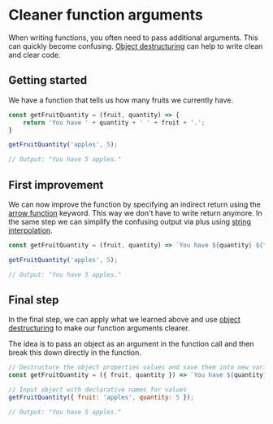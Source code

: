 # Cleaner function arguments
When writing functions, you often need to pass additional arguments.
This can quickly become confusing.
[Object destructuring](prefer-object-destructuring.md) can help to write clean and clear code.


## Getting started

We have a function that tells us how many fruits we currently have.

```js
const getFruitQuantity = (fruit, quantity) => {
    return 'You have ' + quantity + ' ' + fruit + '.';
}

getFruitQuantity('apples', 5);

// Output: "You have 5 apples."
```


## First improvement
We can now improve the function by specifying an indirect return using the [arrow function](https://developer.mozilla.org/de/docs/Web/JavaScript/Reference/Functions/Arrow_functions) keyword.
This way we don't have to write return anymore.
In the same step we can simplify the confusing output via plus using [string interpolation](https://dmitripavlutin.com/string-interpolation-in-javascript/).

```js
const getFruitQuantity = (fruit, quantity) => `You have ${quantity} ${fruit}.`;

getFruitQuantity('apples', 5);

// Output: "You have 5 apples."
```

## Final step

In the final step, we can apply what we learned above and use [object destructuring]() to make our function arguments clearer.

The idea is to pass an object as an argument in the function call and then break this down directly in the function.

```js
// Destructure the object properties values and save them into new variables
const getFruitQuantity = ({ fruit, quantity }) => `You have ${quantity} ${fruit}.`;

// Input object with declarative names for values
getFruitQuantity({ fruit: 'apples', quantity: 5 });

// Output: "You have 5 apples."
```
